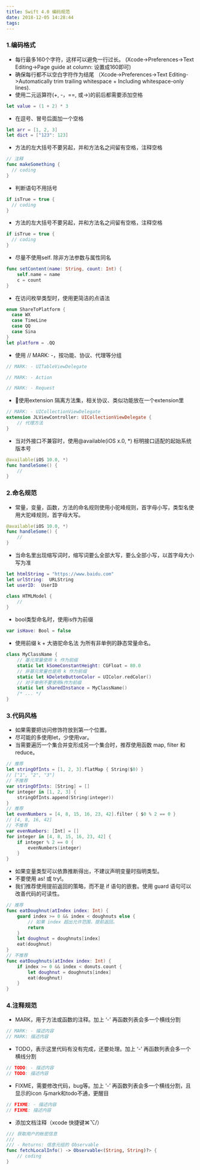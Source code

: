 ```yaml
---
title: Swift 4.0 编码规范
date: 2018-12-05 14:28:44
tags:
---
```


### 1.编码格式

* 每行最多160个字符，这样可以避免一行过长。 (Xcode->Preferences->Text Editing->Page guide at column: 设置成160即可)
* 确保每行都不以空白字符作为结尾 （Xcode->Preferences->Text Editing->Automatically trim trailing whitespace + Including whitespace-only lines).
* 使用二元运算符(+, -，==, 或->)的前后都需要添加空格
```Swift
let value = (1 + 2) * 3
```
* 在逗号、冒号后面加一个空格
```Swift
let arr = [1, 2, 3]
let dict = ["123": 123]
```
* 方法的左大括号不要另起，并和方法名之间留有空格，注释空格
```Swift
// 注释
func makeSomething {
  // coding
}
```
* 判断语句不用括号
```Swift
if isTrue = true {
  // coding
}
```
* 方法的左大括号不要另起，并和方法名之间留有空格，注释空格
```Swift
if isTrue = true {
  // coding
}
```
* 尽量不使用self. 除非方法参数与属性同名
```Swift
func setContent(name: String, count: Int) {
    self.name = name
    c = count
}
```
* 在访问枚举类型时，使用更简洁的点语法
```Swift
enum ShareToPlatform {
  case WX
  case TimeLine
  case QQ
  case Sina
}
let platform = .QQ
```

* 使用 // MARK: -，按功能、协议、代理等分组
```Swift
// MARK: - UITableViewDelegate

// MARK: - Action

// MARK: - Request
```
* 使用extension 隔离方法集，相关协议、类似功能放在一个extension里
```Swift
// MARK: - UICollectionViewDelegate
extension JLViewController: UICollectionViewDelegate {
	// 代理方法
}
```
* 当对外接口不兼容时，使用@available(iOS x.0, *) 标明接口适配的起始系统版本号
```Swift
@available(iOS 10.0, *)
func handleSome() {
    //
}
```

### 2.命名规范
* 常量，变量，函数，方法的命名规则使用小驼峰规则，首字母小写，类型名使用大驼峰规则，首字母大写。
```Swift
@available(iOS 10.0, *)
func handleSome() {
    //
}
```
* 当命名里出现缩写词时，缩写词要么全部大写，要么全部小写，以首字母大小写为准
```Swift
let htmlString = "https://www.baidu.com"
let urlString:  URLString
let userID:  UserID

class HTMLModel {
    //
}
```
* bool类型命名时，使用is作为前缀
```Swift
var isHave: Bool = false
```
* 使用前缀 k + 大骆驼命名法 为所有非单例的静态常量命名。
```Swift
class MyClassName {
    // 基元常量使用 k 作为前缀
    static let kSomeConstantHeight: CGFloat = 80.0
    // 非基元常量也是用 k 作为前缀
    static let kDeleteButtonColor = UIColor.redColor()
    // 对于单例不要使用k作为前缀
    static let sharedInstance = MyClassName()
    /* ... */
}
```
### 3.代码风格
* 如果需要把访问修饰符放到第一个位置。
* 尽可能的多使用let，少使用var。
* 当需要遍历一个集合并变形成另一个集合时，推荐使用函数 map, filter 和 reduce。
```Swift
// 推荐
let stringOfInts = [1, 2, 3].flatMap { String($0) }
// ["1", "2", "3"]
// 不推荐
var stringOfInts: [String] = []
for integer in [1, 2, 3] {
    stringOfInts.append(String(integer))
}
// 推荐
let evenNumbers = [4, 8, 15, 16, 23, 42].filter { $0 % 2 == 0 }
// [4, 8, 16, 42]
// 不推荐
var evenNumbers: [Int] = []
for integer in [4, 8, 15, 16, 23, 42] {
    if integer % 2 == 0 {
        evenNumbers(integer)
    }
}
```
* 如果变量类型可以依靠推断得出，不建议声明变量时指明类型。
* 不要使用 as! 或 try!。
* 我们推荐使用提前返回的策略，而不是 if 语句的嵌套。使用 guard 语句可以改善代码的可读性。
```Swift
// 推荐
func eatDoughnut(atIndex index: Int) {
    guard index >= 0 && index < doughnuts else {
        // 如果 index 超出允许范围，提前返回。
        return
    }
    let doughnut = doughnuts[index]
    eat(doughnut)
}
// 不推荐
func eatDoughnuts(atIndex index: Int) {
    if index >= 0 && index < donuts.count {
        let doughnut = doughnuts[index]
        eat(doughnut)
    }
}
```

### 4.注释规范
* MARK，用于方法或函数的注释。加上 ‘-’ 再函数列表会多一个横线分割
```Swift
// MARK: - 描述内容
// MARK: 描述内容
```
* TODO，表示这里代码有没有完成，还要处理。加上 ‘-’ 再函数列表会多一个横线分割
```Swift
// TODO: - 描述内容
// TODO: 描述内容
```
* FIXME，需要修改代码，bug等。加上 ‘-’ 再函数列表会多一个横线分割，且显示的icon 与mark和todo不通，更醒目
```Swift
// FIXME: - 描述内容
// FIXME: 描述内容
```
* 添加文档注释（xcode 快捷键⌘⌥/）
```Swift
/// 获取用户的帐密信息
///
/// - Returns: 信息元组的 Observable
func fetchLocalInfo() -> Observable<(String, String)?> {
    // coding
}
```